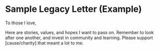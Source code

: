 # Sample Legacy Letter (Example)

To those I love,

Here are stories, values, and hopes I want to pass on. Remember to look after one another, and invest in community and learning. Please support [cause/charity] that meant a lot to me.
